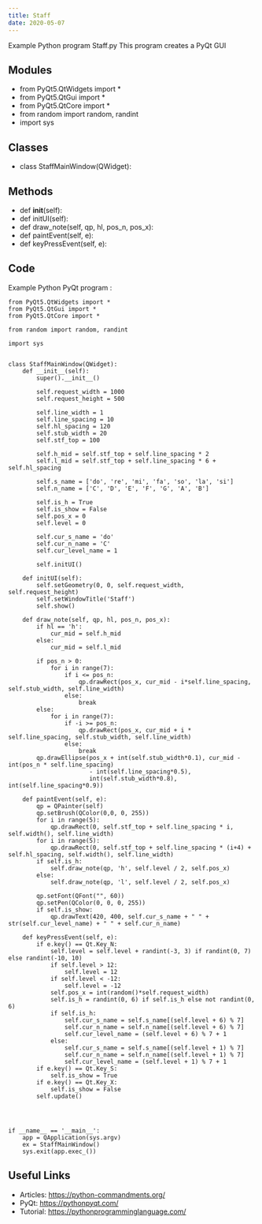 ```yaml
---
title: Staff
date: 2020-05-07
---
```

Example Python program Staff.py
This program creates a PyQt GUI

## Modules

* from PyQt5.QtWidgets import *
* from PyQt5.QtGui import *
* from PyQt5.QtCore import *
* from random import random, randint
* import sys

## Classes

* class StaffMainWindow(QWidget):

## Methods

* def __init__(self):
* def initUI(self):
* def draw_note(self, qp, hl, pos_n, pos_x):
* def paintEvent(self, e):
* def keyPressEvent(self, e):

## Code

Example Python PyQt program :

    from PyQt5.QtWidgets import *
    from PyQt5.QtGui import *
    from PyQt5.QtCore import *
    
    from random import random, randint
    
    import sys
    
    
    class StaffMainWindow(QWidget):
        def __init__(self):
            super().__init__()
    
            self.request_width = 1000
            self.request_height = 500
    
            self.line_width = 1
            self.line_spacing = 10
            self.hl_spacing = 120
            self.stub_width = 20
            self.stf_top = 100
    
            self.h_mid = self.stf_top + self.line_spacing * 2
            self.l_mid = self.stf_top + self.line_spacing * 6 + self.hl_spacing
    
            self.s_name = ['do', 're', 'mi', 'fa', 'so', 'la', 'si']
            self.n_name = ['C', 'D', 'E', 'F', 'G', 'A', 'B']
    
            self.is_h = True
            self.is_show = False
            self.pos_x = 0
            self.level = 0
    
            self.cur_s_name = 'do'
            self.cur_n_name = 'C'
            self.cur_level_name = 1
    
            self.initUI()
    
        def initUI(self):
            self.setGeometry(0, 0, self.request_width, self.request_height)
            self.setWindowTitle('Staff')
            self.show()
    
        def draw_note(self, qp, hl, pos_n, pos_x):
            if hl == 'h':
                cur_mid = self.h_mid
            else:
                cur_mid = self.l_mid
    
            if pos_n > 0:
                for i in range(7):
                    if i <= pos_n:
                        qp.drawRect(pos_x, cur_mid - i*self.line_spacing, self.stub_width, self.line_width)
                    else:
                        break
            else:
                for i in range(7):
                    if -i >= pos_n:
                        qp.drawRect(pos_x, cur_mid + i * self.line_spacing, self.stub_width, self.line_width)
                    else:
                        break
            qp.drawEllipse(pos_x + int(self.stub_width*0.1), cur_mid - int(pos_n * self.line_spacing)
                           - int(self.line_spacing*0.5),
                           int(self.stub_width*0.8), int(self.line_spacing*0.9))
    
        def paintEvent(self, e):
            qp = QPainter(self)
            qp.setBrush(QColor(0,0, 0, 255))
            for i in range(5):
                qp.drawRect(0, self.stf_top + self.line_spacing * i, self.width(), self.line_width)
            for i in range(5):
                qp.drawRect(0, self.stf_top + self.line_spacing * (i+4) + self.hl_spacing, self.width(), self.line_width)
            if self.is_h:
                self.draw_note(qp, 'h', self.level / 2, self.pos_x)
            else:
                self.draw_note(qp, 'l', self.level / 2, self.pos_x)
    
            qp.setFont(QFont("", 60))
            qp.setPen(QColor(0, 0, 0, 255))
            if self.is_show:
                qp.drawText(420, 400, self.cur_s_name + " " + str(self.cur_level_name) + " " + self.cur_n_name)
    
        def keyPressEvent(self, e):
            if e.key() == Qt.Key_N:
                self.level = self.level + randint(-3, 3) if randint(0, 7) else randint(-10, 10)
                if self.level > 12:
                    self.level = 12
                if self.level < -12:
                    self.level = -12
                self.pos_x = int(random()*self.request_width)
                self.is_h = randint(0, 6) if self.is_h else not randint(0, 6)
                if self.is_h:
                    self.cur_s_name = self.s_name[(self.level + 6) % 7]
                    self.cur_n_name = self.n_name[(self.level + 6) % 7]
                    self.cur_level_name = (self.level + 6) % 7 + 1
                else:
                    self.cur_s_name = self.s_name[(self.level + 1) % 7]
                    self.cur_n_name = self.n_name[(self.level + 1) % 7]
                    self.cur_level_name = (self.level + 1) % 7 + 1
            if e.key() == Qt.Key_S:
                self.is_show = True
            if e.key() == Qt.Key_X:
                self.is_show = False
            self.update()
    
    
    
    
    if __name__ == '__main__':
        app = QApplication(sys.argv)
        ex = StaffMainWindow()
        sys.exit(app.exec_())

## Useful Links

- Articles: https://python-commandments.org/
- PyQt: https://pythonpyqt.com/
- Tutorial: https://pythonprogramminglanguage.com/
